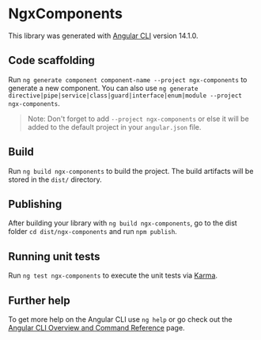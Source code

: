 # NgxComponents

This library was generated with [Angular CLI](https://github.com/angular/angular-cli) version 14.1.0.

## Code scaffolding

Run `ng generate component component-name --project ngx-components` to generate a new component. You can also use `ng generate directive|pipe|service|class|guard|interface|enum|module --project ngx-components`.
> Note: Don't forget to add `--project ngx-components` or else it will be added to the default project in your `angular.json` file. 

## Build

Run `ng build ngx-components` to build the project. The build artifacts will be stored in the `dist/` directory.

## Publishing

After building your library with `ng build ngx-components`, go to the dist folder `cd dist/ngx-components` and run `npm publish`.

## Running unit tests

Run `ng test ngx-components` to execute the unit tests via [Karma](https://karma-runner.github.io).

## Further help

To get more help on the Angular CLI use `ng help` or go check out the [Angular CLI Overview and Command Reference](https://angular.io/cli) page.

